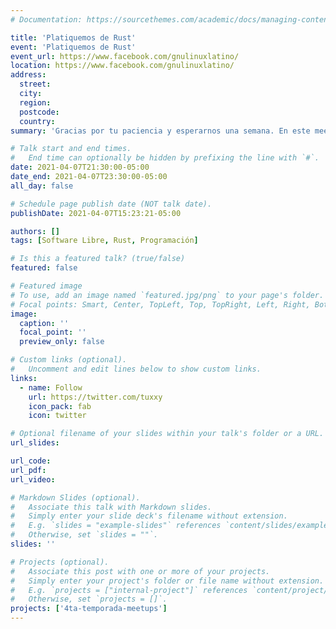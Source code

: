 ```yaml
---
# Documentation: https://sourcethemes.com/academic/docs/managing-content/

title: 'Platiquemos de Rust'
event: 'Platiquemos de Rust'
event_url: https://www.facebook.com/gnulinuxlatino/
location: https://www.facebook.com/gnulinuxlatino/
address:
  street:
  city:
  region:
  postcode:
  country:
summary: 'Gracias por tu paciencia y esperarnos una semana. En este meetup nuestra invitada Yuli Jímenez nos platicara de los beneficios de programar con Rust y todo lo que podemos hacer con este potente lenguaje de programación.'

# Talk start and end times.
#   End time can optionally be hidden by prefixing the line with `#`.
date: 2021-04-07T21:30:00-05:00
date_end: 2021-04-07T23:30:00-05:00
all_day: false

# Schedule page publish date (NOT talk date).
publishDate: 2021-04-07T15:23:21-05:00

authors: []
tags: [Software Libre, Rust, Programación]

# Is this a featured talk? (true/false)
featured: false

# Featured image
# To use, add an image named `featured.jpg/png` to your page's folder.
# Focal points: Smart, Center, TopLeft, Top, TopRight, Left, Right, BottomLeft, Bottom, BottomRight.
image:
  caption: ''
  focal_point: ''
  preview_only: false

# Custom links (optional).
#   Uncomment and edit lines below to show custom links.
links:
  - name: Follow
    url: https://twitter.com/tuxxy
    icon_pack: fab
    icon: twitter

# Optional filename of your slides within your talk's folder or a URL.
url_slides:

url_code:
url_pdf:
url_video:

# Markdown Slides (optional).
#   Associate this talk with Markdown slides.
#   Simply enter your slide deck's filename without extension.
#   E.g. `slides = "example-slides"` references `content/slides/example-slides.md`.
#   Otherwise, set `slides = ""`.
slides: ''

# Projects (optional).
#   Associate this post with one or more of your projects.
#   Simply enter your project's folder or file name without extension.
#   E.g. `projects = ["internal-project"]` references `content/project/deep-learning/index.md`.
#   Otherwise, set `projects = []`.
projects: ['4ta-temporada-meetups']
---
```

